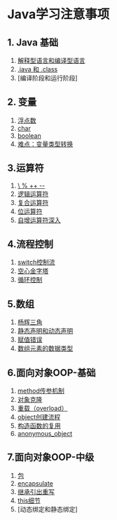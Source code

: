 # Java学习注意事项
## 1. Java 基础

1. [解释型语言和编译型语言](Java基础/interpreted_language&complied_language的跨平台性.md)
2. [.java 和 .class](java基础/java源文件和class文件编码问题.md)
3. [编译阶段和运行阶段]

## 2. 变量

1. [浮点数](变量/Java中如何判断两个浮点数是否相等.md)
2. [char](变量/Java中char类型的本质.md)
3. [boolean](变量/boolean类型的值.md)
4. [难点：变量类型转换](变量/类型转换.md)

## 3.运算符
1. [\ % ++ --](运算符/运算符里的除，取模和自增自减.md)
2. [逻辑运算符](运算符/logic_operator.md)
3. [复合运算符](运算符/复合运算符.md)
4. [位运算符](运算符/bitwiseoperation.md)
5. [自增运算符深入](运算符/System.out.println((x++)+(++x)).md)

## 4.流程控制
1. [switch控制流](流程控制/switch-fall-through.md)
2. [空心金字塔](流程控制/空心金字塔.md)
3. [循环控制](流程控制/for循环周期.md)

## 5.数组
1. [杨辉三角](数组/leetcode118.md)
2. [静态声明和动态声明](数组/静态声明和动态声明.md)
3. [赋值错误](数组/数组赋值错题.md)
4. [数组元素的数据类型](数组/数组元素的数据类型.md)

## 6.面向对象OOP-基础
1. [method传参机制](面向对象基础/method传参机制.md)
2. [对象克隆](面向对象基础/对象clone.md)
3. [重载（overload）](面向对象基础/overload.md)
4. [object创建流程](面向对象基础/对象创建流程.md)
5. [构造函数的复用](面向对象基础/构造函数的复用.md)
6. [anonymous_object](面向对象基础/anonymous_object.md)

## 7.面向对象OOP-中级
1. [包](面向对象中级/package.md)
2. [encapsulate](面向对象中级/封装.md)
3. [继承引出重写](面向对象中级/由继承引出重写.md)
4. [this细节](面向对象中级/this细节.md)
5. [动态绑定和静态绑定]
